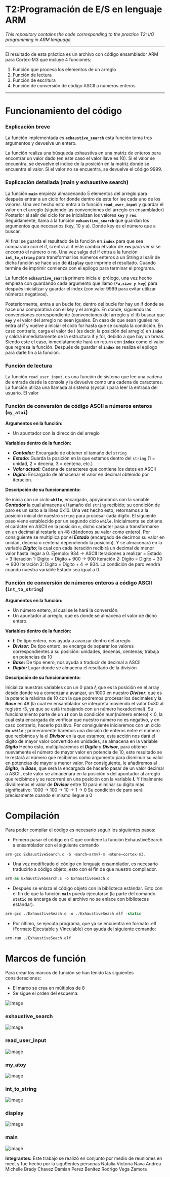 # T2:Programación de E/S en lenguaje ARM

*This repository contains the code corresponding to the practice T2: I/O programming in ARM language.*

---

El resultado de esta práctica es un archivo con código ensamblador ARM para Cortex-M3 que incluye 4 funciones:

1. Función que procesa los elementos de un arreglo 
2. Función de lectura 
3. Función de escritura
4. Función de conversión de código ASCII a números enteros
---
# Funcionamiento del código

### Explicación breve

La función implementada es **`exhaustive_search`** esta función toma tres argumentos y devuelve un entero. 

La función realiza una búsqueda exhaustiva en una matriz de enteros para encontrar un valor dado (en este caso el valor llave es 10). Si el valor se encuentra, se devuelve el índice de la posición en la matriz donde se encuentra el valor. Si el valor no se encuentra, se devuelve el código 9999.

### Explicación detallada (main y exhaustive search)

La función **`main`** empieza almacenando 5 elementos del arreglo para después entrar a un ciclo for donde dentro de este for lee cada uno de los valores. Una vez hecho esto entra a la función **`read_user_input`** y guardar el valor en el arreglo (siguiendo las convenciones del arreglo en ensamblador)
Posterior al salir del ciclo for se inicializan los valores **`key`** y **`res`**.
Seguidamente, llama a la función **`exhaustive_search`** que guardan los argumentos que necesarios (key, 10 y a). Donde key es el número que a buscar.

Al final se guarda el resultado de la función en **`index`** para que sea comparado con el if, si entra al if este cambia el valor de **`res`** para ver si se encontró el número o no. 
Una vez salga del if entra a la función **`int_to_string`** para transformar los números enteros a un String al salir de dicha función se hace uso de  **`display`** que imprime el resultado. Cuando termine de imprimir comienza con el epílogo para terminar el programa.

La función **`exhaustive_search`** primero inicia el prólogo, una vez hecho empieza con guardando cada argumento que llamo (**`*a,size y key`**) para después inicializar y guardar el índex (con valor 9999 para evitar utilizar números negativos). 

Posteriormente, entra a un bucle for, dentro del bucle for hay un if donde se hace una comparativa con el key y el arreglo. En donde, siguiendo las convenciones correspondiente (convenciones del arreglo y el if) buscar que **`key`** y el valor del arreglo no sean iguales. En caso de que sean iguales no entra al if y vuelve a iniciar el ciclo for hasta que se cumpla la condición.
En caso contrario, carga el valor de i (es decir, la posición del arreglo) en **`índex`** y saldrá inmediatamente de la estructura if y for, debido a que hay un break.
Siendo este el caso, inmediatamente hará un return con **`índex`** como el valor que regresa la función. Después de guardar el **`índex`** se realiza el epílogo para darle fin a la función.

### Función de lectura

La función `read_user_input`, es una función de sistema que lee una cadena de entrada desde la consola y la devuelve como una cadena de caracteres. La función utiliza una llamada al sistema (syscall) para leer la entrada del usuario. El valor

 ### Función de conversión de código ASCII a números enteros (`my_atoi`)

**Argumentos en la función:**

- Un apuntador con la dirección del arreglo

**Variables dentro de la función:**

- ***Contador:*** Encargado de obtener el tamaño del `string`
- ***Estado:*** Guarda la posición en la que estamos dentro del `string` (1 = unidad, 2 = decena,   3 = centena, etc.)
- ***Valor actual:*** Cadena de caracteres que contiene los datos en ASCII
- ***Digito:*** Encargado de almacenar el valor en decimal obtenido por iteración.

**Descripción de su funcionamiento:**

Se inicia con un ciclo **`while`**, encargado, apoyándonos con la variable ***Contador*** la cual almacena el tamaño del `string` recibido; su condición de paro es un salto a la línea 0x10.
Una vez hecho esto, retornamos a la posición inicial de nuestro `string` para procesar cada dígito.
El siguiente paso viene establecido por un segundo ciclo **`while`.**
Inicialmente se obtiene el carácter en ASCII en la posición `n`, dicho carácter pasa a transformarse en un decimal al restarle un 48 (dándonos su valor como entero). Por consiguiente se multiplica por el ***Estado*** (encargado de decirnos su valor en unidad, decena o centena dependiendo la posición). Y se almacenará en la variable ***Digito***; la cual con cada iteración recibirá un decimal de menor valor hasta llegar a 0.
Ejemplo: 934 -> ASCII   Iteraciones a realizar =  Estado = 3
Iteración 1:  Digito = Digito + 900   ->    900
Iteración 2:  Digito = Digito + 30    ->    930
Iteración 3:  Digito = Digito + 4     ->    934.
La condición de paro vendrá cuando nuestra variable Estado sea igual a 0.

### Función de conversión de números enteros a código ASCII (`int_to_string`)

**Argumentos en la función:**

- Un número entero, al cual se le hará la conversión.
- Un apuntador al arreglo, que es donde se almacena el valor de dicho entero.

**Variables dentro de la función:**

- ***I***: De tipo entero, nos ayuda a avanzar dentro del arreglo.
- ***Divisor:*** De tipo entero, se encarga de separar los valores correspondientes a su posición: unidades, decenas, centenas; trabaja en potencias de 10
- ***Base:*** De tipo enero, nos ayuda a traducir de decimal a ASCII
- ***Digito:*** Lugar donde se almacena el resultado de la división

**Descripción de su funcionamiento:**

Inicializa nuestras variables con un 0 para ***I***, que es la posición en el array desde donde va a comenzar a avanzar, un 1000 en nuestro ***Divisor***, que es la potencia máxima de 10 con la que podremos procesar los decimales y la ***Base*** en 48 (la cual en ensamblador se interpreta moviendo el valor 0x30 al registro r3, ya que se está trabajando con un número hexadecimal).
Su funcionamiento parte de un **`if`** con la condición num(número entero) < 0, la cual está encargada de verificar que nuestro número no es negativo, y en caso contrario, hacerlo positivo.
Por consiguiente iniciaremos con un ciclo **`do while`** ; primeramente haremos una división de enteros entre el número que recibimos y la el ***Divisor*** en la que estamos; esta acción nos dará el digito de mayor valor convertido en unidades, se almacena en la variable ***Digito***
Hecho esto, multiplicaremos el ***Digito*** y ***Divisor***, para obtener nuevamente el número de mayor valor en potencia de 10, este resultado se le restará al número que recibimos como argumento para disminuir su valor en potencias de mayor a menor valor.
Por consiguiente, le añadiremos al ***Digito***, la ***Base***, que será la encargada de hacerlo pasar de un valor decimal a ASCII, este valor se almacenará en la posición `n` del apuntador al arreglo que recibimos y se recorrerá en una posición con la variable ***I.***
Y finalmente dividiremos el valor de ***Divisor*** entre 10 para eliminar su digito más significativo: 
1000 → 100 → 10 → 1 → 0
Su condición de paro será precisamente cuando el mismo llegue a 0

# Compilación

Para poder compilar el código es necesario seguir los siguientes pasos: 

- Primero pasar el código en C que contiene la función ExhaustiveSearch a ensamblador con el siguiente comando

```nasm
arm-gcc ExhaustiveSearch.c -S -march=armv7-m -mtune=cortex-m3.
```

- Una vez modificado el código en lenguaje ensamblador, es necesario traducirlo a código objeto, esto con el fin de que nuestro compilador.

```nasm
arm-as ExhaustiveSearch.s -o ExhaustiveSeach.o
```

- Después se enlaza el código objeto con la biblioteca estándar. Esto con el fin de que la función **`main`** pueda ejecutarse (la parte del comando **`static`**  se encarga de que el archivo no se enlace con bibliotecas estándar).

```nasm
arm-gcc ./ExhaustiveSeach.o -o ./ExhaustiveSeach.elf -static
```

- Por último, se ejecuta programa, que ya se encuentra en formato .elf (Formato Ejecutable y Vinculable) con ayuda del siguiente comando:

```nasm
arm-run ./ExhaustiveSeach.elf
```
# Marcos de función

Para crear los marcos de función se han tenido las siguientes consideraciones:

- El marco se crea en múltiplos de 8
- Se sigue el orden del esquema:

![image](https://user-images.githubusercontent.com/89500688/222771235-a71effa1-a210-4bfd-854a-fd212945bd5c.png)

### exhaustive_search
![image](https://user-images.githubusercontent.com/89500688/222769863-0697afae-e5db-45fa-973a-5110f99a1a6f.png)

### read_user_input
![image](https://user-images.githubusercontent.com/89500688/222770124-7f6d58c5-35b4-41a2-937a-b97c3055b964.png)

### my_atoy
![image](https://user-images.githubusercontent.com/89500688/222770334-f57f8836-a5e6-4f1a-9f0f-260a5a908a6f.png)

### int_to_string
![image](https://user-images.githubusercontent.com/89500688/222770937-836ca49a-3f2c-4be6-96f1-0338cf2c5ca9.png)

### display
![image](https://user-images.githubusercontent.com/89500688/222771714-abf785a4-66fb-430d-a180-5fe7615f90a2.png)

### main
![image](https://user-images.githubusercontent.com/89500688/222772004-6d0a6e80-7e6a-4236-aae2-47f0487dccd7.png)

**Integrantes:**
Este trabajo se realizó en conjunto por medio de reuniones en meet y fue hecho por la sigu9entes personas
Natalia Victoria Nava
Andrea Michelle Brady Chavez
Damian Perez Benitez
Rodrigo Vega Zamora

